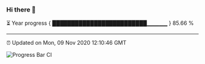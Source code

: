 ### Hi there 👋

⏳ Year progress { █████████████████████████▁▁▁▁▁ } 85.66 %

---

⏰ Updated on Mon, 09 Nov 2020 12:10:46 GMT

![Progress Bar CI](https://github.com/liununu/liununu/workflows/Progress%20Bar%20CI/badge.svg)
